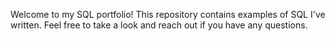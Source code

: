 
Welcome to my SQL portfolio! This repository contains examples of SQL I've written. Feel free to take a look and reach out if you have any questions.
